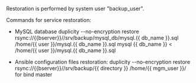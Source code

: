 Restoration is performed by system user "backup_user".

Commands for service restoration:
- MySQL database
  duplicity --no-encryption restore rsync://{{bserver}}//srv/backup/mysql_db/mysql.{{ db_name }}.sql /home/{{ user }}/mysql.{{ db_name }}.sql
  mysql {{ db_name }} < /home/{{ user }}/mysql.{{ db_name }}.sql

- Ansible configuration files restoration:
  duplicity --no-encryption restore rsync://{{bserver}}//srv/backup/{{ directory }} /home/{{ mgm_user }}/			for bind master
